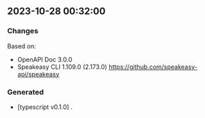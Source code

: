 

## 2023-10-28 00:32:00
### Changes
Based on:
- OpenAPI Doc 3.0.0 
- Speakeasy CLI 1.109.0 (2.173.0) https://github.com/speakeasy-api/speakeasy
### Generated
- [typescript v0.1.0] .